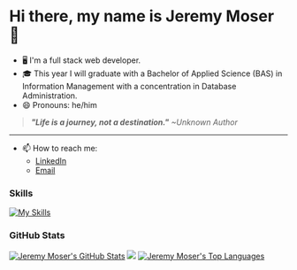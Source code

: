 # Hi there, my name is Jeremy Moser 👋

- 🖥️ I'm a full stack web developer.
- :mortar_board: This year I will graduate with a Bachelor of Applied Science (BAS) in Information Management with a concentration in Database Administration.
- 😄 Pronouns: he/him
> ***"Life is a journey, not a destination."*** *~Unknown Author*
---
- 📫 How to reach me:
  - [LinkedIn](https://www.linkedin.com/in/jeremy-moser-6839a7211)
  - [Email](mailto:jeremygmoser@icloud.com)
### Skills
[![My Skills](https://skillicons.dev/icons?i=html,css,js,bootstrap,react,php,dotnet,py,mysql,vscode)](https://skillicons.dev)
### GitHub Stats
<a href="http://www.github.com/jeremymoser"><img src="https://github-readme-stats-jx7z.vercel.app/api?username=jeremymoser&show_icons=true&hide=&count_private=true&title_color=22c55e&text_color=ffffff&icon_color=facc15&bg_color=1c1917&hide_border=true&show_icons=true" alt=" Jeremy Moser's GitHub Stats " /></a>
<a href="http://www.github.com/jeremymoser"><img src="https://github-readme-streak-stats.herokuapp.com/?user=jeremymoser&stroke=ffffff&background=1c1917&ring=22c55e&fire=22c55e&currStreakNum=ffffff&currStreakLabel=22c55e&sideNums=ffffff&sideLabels=ffffff&dates=ffffff&hide_border=true" /></a>
<a href="https://github.com/jeremymoser" align="left"><img src="https://github-readme-stats-jx7z.vercel.app/api/top-langs/?username=jeremymoser&langs_count=10&title_color=22c55e&text_color=ffffff&icon_color=facc15&bg_color=1c1917&hide_border=true&locale=en&custom_title=Top%20%Languages" alt="Jeremy Moser's Top Languages " /></a>
